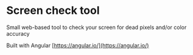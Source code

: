 # Screen check tool

Small web-based tool to check your screen for dead pixels and/or color accuracy
 
Built with Angular
[https://angular.io/](https://angular.io/)

